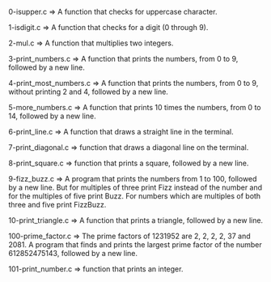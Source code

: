 
0-isupper.c 	=>		A function that checks for uppercase character.

1-isdigit.c 	=>		A function that checks for a digit (0 through 9).

2-mul.c 	=>		A function that multiplies two integers.

3-print_numbers.c  =>		A function that prints the numbers, from 0 to 9, followed by a new line.

4-print_most_numbers.c 	=>	A function that prints the numbers, from 0 to 9, without printing 2 and 4, followed by a new line.

5-more_numbers.c  	=>	A function that prints 10 times the numbers, from 0 to 14, followed by a new line.

6-print_line.c  	=>	A function that draws a straight line in the terminal.

7-print_diagonal.c  	=>	function that draws a diagonal line on the terminal.

8-print_square.c  	=>	function that prints a square, followed by a new line.

9-fizz_buzz.c 	 	=>	A program that prints the numbers from 1 to 100, followed by a new line. But for multiples of three print Fizz instead of the number and for the multiples of five print Buzz. For numbers which are multiples of both three and five print FizzBuzz.

10-print_triangle.c 	=>  	A function that prints a triangle, followed by a new line.

100-prime_factor.c 	=>  	The prime factors of 1231952 are 2, 2, 2, 2, 37 and 2081. A program that finds and prints the largest prime factor of the number 612852475143, followed by a new line.

101-print_number.c	=>	function that prints an integer.
